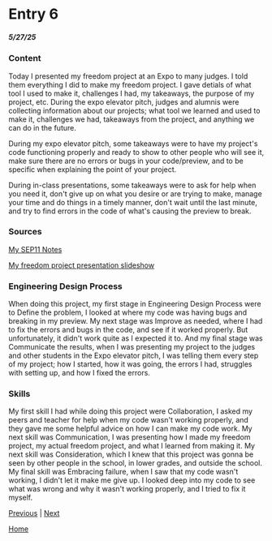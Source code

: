 # Entry 6
##### 5/27/25

### Content

Today I presented my freedom project at an Expo to many judges. I told them everything I did to make my freedom project. I gave detials of what tool I used to make it, challenges I had, my takeaways, the purpose of my project, etc. During the expo elevator pitch, judges and alumnis were collecting information about our projects; what tool we learned and used to make it, challenges we had, takeaways from the project, and anything we can do in the future.

During my expo elevator pitch, some takeaways were to have my project's code functioning properly and ready to show to other people who will see it, make sure there are no errors or bugs in your code/preview, and to be specific when explaining the point of your project.

During in-class presentations, some takeaways were to ask for help when you need it, don't give up on what you desire or are trying to make, manage your time and do things in a timely manner, don't wait until the last minute, and try to find errors in the code of what's causing the preview to break.

### Sources

[My SEP11 Notes](https://docs.google.com/document/d/1GrtO19LgPMdq0gqma8cVY5BlBIq4tjYKYeXugOsqwr8/edit?tab=t.0)

[My freedom project presentation slideshow](https://docs.google.com/presentation/d/14kalH-hn7YPXT5Uv6CSYhmFEPAwNgFNbv6bLSDWFRxs/edit?slide=id.g357eef5c0e5_0_5#slide=id.g357eef5c0e5_0_5)

### Engineering Design Process

When doing this project, my first stage in Engineering Design Process were to Define the problem, I looked at where my code was having bugs and breaking in my preview. My next stage was Improve as needed, where I had to fix the errors and bugs in the code, and see if it worked properly. But unfortunately, it didn't work quite as I expected it to. And my final stage was Communicate the results, when I was presenting my project to the judges and other students in the Expo elevator pitch, I was telling them every step of my project; how I started, how it was going, the errors I had, struggles with setting up, and how I fixed the errors.

### Skills

My first skill I had while doing this project were Collaboration, I asked my peers and teacher for help when my code wasn't working properly, and they gave me some helpful advice on how I can make my code work. My next skill was Communication, I was presenting how I made my freedom project, my actual freedom project, and what I learned from making it. My next skill was Consideration, which I knew that this project was gonna be seen by other people in the school, in lower grades, and outside the school. My final skill was Embracing failure, when I saw that my code wasn't working, I didn't let it make me give up. I looked deep into my code to see what was wrong and why it wasn't working properly, and I tried to fix it myself.


[Previous](entry05.md) | [Next](entry07.md)

[Home](../README.md)
